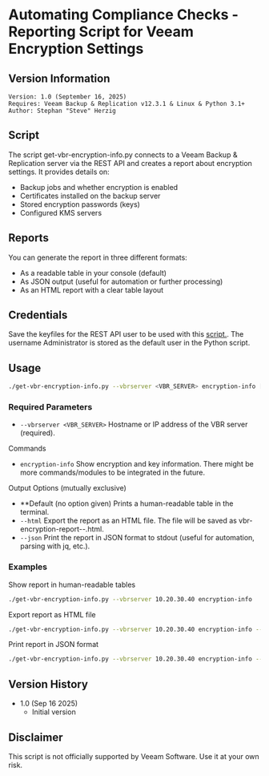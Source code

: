 # Automating Compliance Checks - Reporting Script for Veeam Encryption Settings

## Version Information
~~~~
Version: 1.0 (September 16, 2025)
Requires: Veeam Backup & Replication v12.3.1 & Linux & Python 3.1+
Author: Stephan "Steve" Herzig
~~~~

## Script
The script get-vbr-encryption-info.py connects to a Veeam Backup & Replication server via the REST API and creates a report about encryption settings. It provides details on:
- Backup jobs and whether encryption is enabled
- Certificates installed on the backup server
- Stored encryption passwords (keys)
- Configured KMS servers

## Reports
You can generate the report in three different formats:
- As a readable table in your console (default)
- As JSON output (useful for automation or further processing)
- As an HTML report with a clear table layout

## Credentials
Save the keyfiles for the REST API user to be used with this [script.](https://github.com/yetanothermightytool/python/tree/main/misc/fernet). The username Administrator is stored as the default user in the Python script.

## Usage

```bash
./get-vbr-encryption-info.py --vbrserver <VBR_SERVER> encryption-info [--html | --json]
```

### Required Parameters
- `--vbrserver <VBR_SERVER>`
Hostname or IP address of the VBR server (required).

Commands
- `encryption-info`
Show encryption and key information. There might be more commands/modules to be integrated in the future.

Output Options (mutually exclusive)
- **Default (no option given)
Prints a human-readable table in the terminal.
- `--html`
Export the report as an HTML file.
The file will be saved as vbr-encryption-report-<servername>-<timestamp>.html.
- `--json`
Print the report in JSON format to stdout (useful for automation, parsing with jq, etc.).

### Examples
Show report in human-readable tables
```bash
./get-vbr-encryption-info.py --vbrserver 10.20.30.40 encryption-info
```
Export report as HTML file
```bash
./get-vbr-encryption-info.py --vbrserver 10.20.30.40 encryption-info --html
```
Print report in JSON format
```bash
./get-vbr-encryption-info.py --vbrserver 10.20.30.40 encryption-info --json | 
```

## Version History
- 1.0 (Sep 16 2025)
  - Initial version
    
## Disclaimer

This script is not officially supported by Veeam Software. Use it at your own risk.




